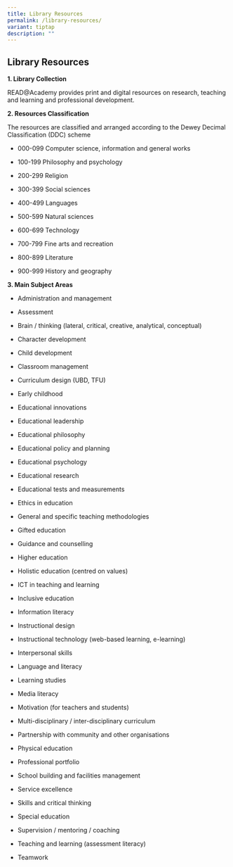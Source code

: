 ```yaml
---
title: Library Resources
permalink: /library-resources/
variant: tiptap
description: ""
---
```

<h2><strong>Library Resources</strong></h2>
<p><strong>1. Library Collection</strong>
</p>
<p>READ@Academy provides print and digital resources on research, teaching
and learning and professional development.</p>
<p><strong>2. Resources Classification</strong>
</p>
<p>The resources are classified and arranged according to the Dewey Decimal
Classification (DDC) scheme</p>
<ul data-tight="true" class="tight">
<li>
<p>000-099 Computer science, information and general works</p>
</li>
<li>
<p>100-199 Philosophy and psychology</p>
</li>
<li>
<p>200-299 Religion</p>
</li>
<li>
<p>300-399 Social sciences</p>
</li>
<li>
<p>400-499 Languages</p>
</li>
<li>
<p>500-599 Natural sciences</p>
</li>
<li>
<p>600-699 Technology</p>
</li>
<li>
<p>700-799 Fine arts and recreation</p>
</li>
<li>
<p>800-899 Literature</p>
</li>
<li>
<p>900-999 History and geography</p>
</li>
</ul>
<p><strong>3. Main Subject Areas</strong>
</p>
<ul data-tight="true" class="tight">
<li>
<p>Administration and management</p>
</li>
<li>
<p>Assessment</p>
</li>
<li>
<p>Brain / thinking (lateral, critical, creative, analytical, conceptual)</p>
</li>
<li>
<p>Character development</p>
</li>
<li>
<p>Child development</p>
</li>
<li>
<p>Classroom management</p>
</li>
<li>
<p>Curriculum design (UBD, TFU)</p>
</li>
<li>
<p>Early childhood</p>
</li>
<li>
<p>Educational innovations</p>
</li>
<li>
<p>Educational leadership</p>
</li>
<li>
<p>Educational philosophy</p>
</li>
<li>
<p>Educational policy and planning</p>
</li>
<li>
<p>Educational psychology</p>
</li>
<li>
<p>Educational research</p>
</li>
<li>
<p>Educational tests and measurements</p>
</li>
<li>
<p>Ethics in education</p>
</li>
<li>
<p>General and specific teaching methodologies</p>
</li>
<li>
<p>Gifted education</p>
</li>
<li>
<p>Guidance and counselling</p>
</li>
<li>
<p>Higher education</p>
</li>
<li>
<p>Holistic education (centred on values)</p>
</li>
<li>
<p>ICT in teaching and learning</p>
</li>
<li>
<p>Inclusive education</p>
</li>
<li>
<p>Information literacy</p>
</li>
<li>
<p>Instructional design</p>
</li>
<li>
<p>Instructional technology (web-based learning, e-learning)</p>
</li>
<li>
<p>Interpersonal skills</p>
</li>
<li>
<p>Language and literacy</p>
</li>
<li>
<p>Learning studies</p>
</li>
<li>
<p>Media literacy</p>
</li>
<li>
<p>Motivation (for teachers and students)</p>
</li>
<li>
<p>Multi-disciplinary / inter-disciplinary curriculum</p>
</li>
<li>
<p>Partnership with community and other organisations</p>
</li>
<li>
<p>Physical education</p>
</li>
<li>
<p>Professional portfolio</p>
</li>
<li>
<p>School building and facilities management</p>
</li>
<li>
<p>Service excellence</p>
</li>
<li>
<p>Skills and critical thinking</p>
</li>
<li>
<p>Special education</p>
</li>
<li>
<p>Supervision / mentoring / coaching</p>
</li>
<li>
<p>Teaching and learning (assessment literacy)</p>
</li>
<li>
<p>Teamwork</p>
</li>
</ul>
<p></p>